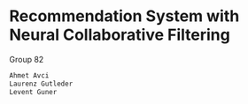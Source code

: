 # Recommendation System with Neural Collaborative Filtering
Group 82
```bash
Ahmet Avci
Laurenz Gutleder
Levent Guner
```
